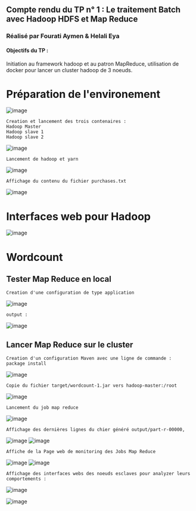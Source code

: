 ## Compte rendu du TP n° 1 : Le traitement Batch avec Hadoop HDFS et Map Reduce

### Réalisé par Fourati Aymen & Helali Eya



#### Objectifs du TP : 
Initiation au framework hadoop et au patron MapReduce, utilisation de docker pour lancer un cluster hadoop de 3 noeuds.


# Préparation de l'environement
![image](./hadoop-cluster-docker.png)
``` 
Creation et lancement des trois contenaires :
Hadoop Master 
Hadoop slave 1 
Hadoop slave 2 
```
![image](./0.jpg)
``` 
Lancement de hadoop et yarn
```
![image](./1.jpg)
``` 
Affichage du contenu du fichier purchases.txt
```
![image](./2.jpg)
# Interfaces web pour Hadoop

![image](./13.jpg)
# Wordcount
## Tester Map Reduce en local
``` 
Creation d'une configuration de type application
```
![image](./11.jpg)
``` 
output : 
```
![image](./12.jpg)
## Lancer Map Reduce sur le cluster

``` 
Creation d'un configuration Maven avec une ligne de commande : 
package install 
```
![image](./10.jpg)
``` 
Copie du fichier target/wordcount-1.jar vers hadoop-master:/root
```
![image](./9.jpg)
``` 
Lancement du job map reduce
```
![image](./3.jpg)
``` 
Affichage des dernières lignes du chier généré output/part-r-00000,
```
![image](./4.jpg)
![image](./5.jpg)
``` 
Affiche de la Page web de monitoring des Jobs Map Reduce
```
![image](./6.jpg)
![image](./6.1.jpg)
``` 
Affichage des interfaces webs des noeuds esclaves pour analyzer leurs comportements :
```
![image](./7.jpg)

![image](./8.jpg)
